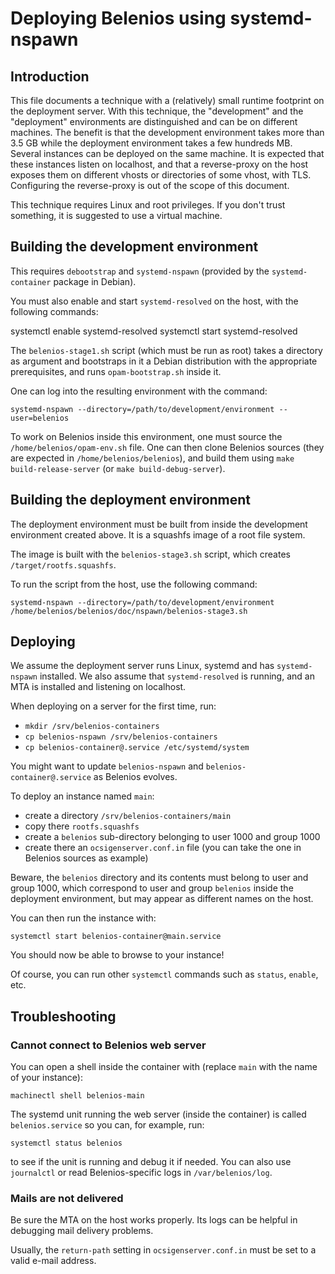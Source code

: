 Deploying Belenios using systemd-nspawn
=======================================


Introduction
------------

This file documents a technique with a (relatively) small runtime
footprint on the deployment server. With this technique, the
"development" and the "deployment" environments are distinguished and
can be on different machines. The benefit is that the development
environment takes more than 3.5 GB while the deployment environment
takes a few hundreds MB. Several instances can be deployed on the same
machine. It is expected that these instances listen on localhost, and
that a reverse-proxy on the host exposes them on different vhosts or
directories of some vhost, with TLS. Configuring the reverse-proxy is
out of the scope of this document.

This technique requires Linux and root privileges. If you don't trust
something, it is suggested to use a virtual machine.


Building the development environment
------------------------------------

This requires `debootstrap` and `systemd-nspawn` (provided by the
`systemd-container` package in Debian).

You must also enable and start `systemd-resolved` on the host, with
the following commands:

   systemctl enable systemd-resolved
   systemctl start systemd-resolved

The `belenios-stage1.sh` script (which must be run as root) takes a
directory as argument and bootstraps in it a Debian distribution with
the appropriate prerequisites, and runs `opam-bootstrap.sh` inside it.

One can log into the resulting environment with the command:

    systemd-nspawn --directory=/path/to/development/environment --user=belenios

To work on Belenios inside this environment, one must source the
`/home/belenios/opam-env.sh` file. One can then clone Belenios sources
(they are expected in `/home/belenios/belenios`), and build them using
`make build-release-server` (or `make build-debug-server`).


Building the deployment environment
-----------------------------------

The deployment environment must be built from inside the development
environment created above. It is a squashfs image of a root file
system.

The image is built with the `belenios-stage3.sh` script, which creates
`/target/rootfs.squashfs`.

To run the script from the host, use the following command:

    systemd-nspawn --directory=/path/to/development/environment /home/belenios/belenios/doc/nspawn/belenios-stage3.sh


Deploying
---------

We assume the deployment server runs Linux, systemd and has
`systemd-nspawn` installed. We also assume that `systemd-resolved` is
running, and an MTA is installed and listening on localhost.

When deploying on a server for the first time, run:

 * `mkdir /srv/belenios-containers`
 * `cp belenios-nspawn /srv/belenios-containers`
 * `cp belenios-container@.service /etc/systemd/system`

You might want to update `belenios-nspawn` and
`belenios-container@.service` as Belenios evolves.

To deploy an instance named `main`:

 * create a directory `/srv/belenios-containers/main`
 * copy there `rootfs.squashfs`
 * create a `belenios` sub-directory belonging to user 1000 and
   group 1000
 * create there an `ocsigenserver.conf.in` file (you can take the one
   in Belenios sources as example)

Beware, the `belenios` directory and its contents must belong to user
and group 1000, which correspond to user and group `belenios` inside
the deployment environment, but may appear as different names on the
host.

You can then run the instance with:

    systemctl start belenios-container@main.service

You should now be able to browse to your instance!

Of course, you can run other `systemctl` commands such as `status`,
`enable`, etc.


Troubleshooting
---------------


### Cannot connect to Belenios web server

You can open a shell inside the container with (replace `main` with
the name of your instance):

    machinectl shell belenios-main

The systemd unit running the web server (inside the container) is
called `belenios.service` so you can, for example, run:

    systemctl status belenios

to see if the unit is running and debug it if needed. You can also use
`journalctl` or read Belenios-specific logs in `/var/belenios/log`.


### Mails are not delivered

Be sure the MTA on the host works properly. Its logs can be helpful in
debugging mail delivery problems.

Usually, the `return-path` setting in `ocsigenserver.conf.in` must be
set to a valid e-mail address.
